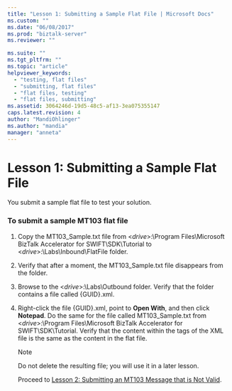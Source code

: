 ```yaml
---
title: "Lesson 1: Submitting a Sample Flat File | Microsoft Docs"
ms.custom: ""
ms.date: "06/08/2017"
ms.prod: "biztalk-server"
ms.reviewer: ""

ms.suite: ""
ms.tgt_pltfrm: ""
ms.topic: "article"
helpviewer_keywords: 
  - "testing, flat files"
  - "submitting, flat files"
  - "flat files, testing"
  - "flat files, submitting"
ms.assetid: 3064246d-19d5-48c5-af13-3ea075355147
caps.latest.revision: 4
author: "MandiOhlinger"
ms.author: "mandia"
manager: "anneta"
---
```

# Lesson 1: Submitting a Sample Flat File
You submit a sample flat file to test your solution.  
  
### To submit a sample MT103 flat file  
  
1. Copy the MT103_Sample.txt file from \<*drive*\>:\Program Files\Microsoft BizTalk Accelerator for SWIFT\SDK\Tutorial to \<*drive*\>:\Labs\Inbound\FlatFile folder.  
  
2. Verify that after a moment, the MT103_Sample.txt file disappears from the folder.  
  
3. Browse to the \<*drive*\>:\Labs\Outbound folder. Verify that the folder contains a file called {GUID}.xml.  
  
4. Right-click the file {GUID}.xml, point to **Open With**, and then click **Notepad**. Do the same for the file called MT103_Sample.txt from \<*drive*\>:\Program Files\Microsoft BizTalk Accelerator for SWIFT\SDK\Tutorial. Verify that the content within the tags of the XML file is the same as the content in the flat file.  
  
   > [!NOTE]
   >  Do not delete the resulting file; you will use it in a later lesson.  
  
   Proceed to [Lesson 2: Submitting an MT103 Message that is Not Valid](../../adapters-and-accelerators/accelerator-swift/lesson-2-submitting-an-mt103-message-that-is-not-valid.md).